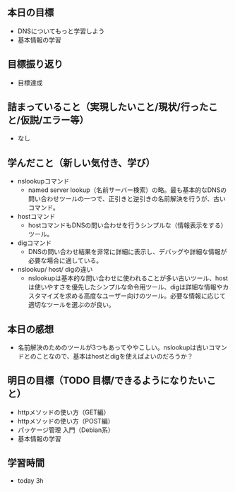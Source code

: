 ## 本日の目標
- DNSについてもっと学習しよう
- 基本情報の学習

## 目標振り返り
- 目標達成

## 詰まっていること（実現したいこと/現状/行ったこと/仮説/エラー等）
- なし

## 学んだこと（新しい気付き、学び）
- nslookupコマンド
  - named server lookup（名前サーバー検索）の略。最も基本的なDNSの問い合わせツールの一つで、正引きと逆引きの名前解決を行うが、古いコマンド。
- hostコマンド
  - hostコマンドもDNSの問い合わせを行うシンプルな（情報表示をする）ツール。
- digコマンド
  - DNSの問い合わせ結果を非常に詳細に表示し、デバッグや詳細な情報が必要な場合に適している。
- nslookup/ host/ digの違い
  - nslookupは基本的な問い合わせに使われることが多い古いツール、hostは使いやすさを優先したシンプルな命令用ツール、digは詳細な情報やカスタマイズを求める高度なユーザー向けのツール。必要な情報に応じて適切なツールを選ぶのが良い。

## 本日の感想
- 名前解決のためのツールが3つもあってややこしい。nslookupは古いコマンドとのことなので、基本はhostとdigを使えばよいのだろうか？

## 明日の目標（TODO 目標/できるようになりたいこと）
- httpメソッドの使い方（GET編）
- httpメソッドの使い方（POST編）
- パッケージ管理 入門（Debian系）
- 基本情報の学習

## 学習時間
- today 3h
